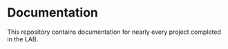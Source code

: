 # Documentation
This repository contains documentation for nearly every project completed in the LAB.
